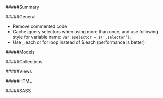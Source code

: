 #####Summary


#####General
- Remove commented code
- Cache jquery selectors when using more than once, and use following style for variable name: `var $selector = $(‘.selector’);`
- Use _.each or for loop instead of $.each (performance is better)


#####Models

#####Collections

#####Views

#####HTML


#####SASS
